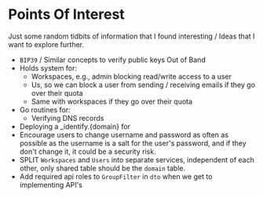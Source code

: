 # Points Of Interest

Just some random tidbits of information that I found interesting / Ideas that I want
to explore further.

- `BIP39` / Similar concepts to verify public keys Out of Band
- Holds system for:
    - Workspaces, e.g., admin blocking read/write access to a user
    - Us, so we can block a user from sending / receiving emails if they go over their quota
    - Same with workspaces if they go over their quota
- Go routines for:
    - Verifying DNS records
- Deploying a _identify.{domain} for 
- Encourage users to change username and password as often as possible as the username is a salt for the user's password, and if they don't change it, it could be a security risk.
- SPLIT `Workspaces` and `Users` into separate services, independent of each other, only shared table should be the `domain` table.
- Add required api roles to `GroupFilter` in `dto` when we get to implementing API's